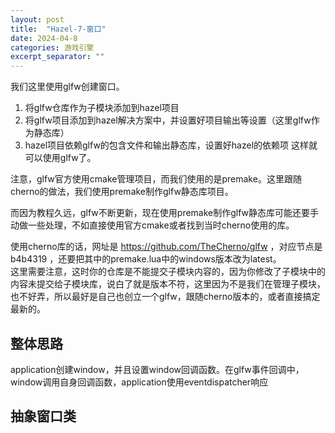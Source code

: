 ```yaml
---
layout: post
title:  "Hazel-7-窗口"
date: 2024-04-8
categories: 游戏引擎
excerpt_separator: ""
---
```



我们这里使用glfw创建窗口。  
1. 将glfw仓库作为子模块添加到hazel项目
2. 将glfw项目添加到hazel解决方案中，并设置好项目输出等设置（这里glfw作为静态库）
3. hazel项目依赖glfw的包含文件和输出静态库，设置好hazel的依赖项
这样就可以使用glfw了。

注意，glfw官方使用cmake管理项目，而我们使用的是premake。这里跟随cherno的做法，我们使用premake制作glfw静态库项目。  

而因为教程久远，glfw不断更新，现在使用premake制作glfw静态库可能还要手动做一些处理，不如直接使用官方cmake或者找到当时cherno使用的库。  

使用cherno库的话，网址是 https://github.com/TheCherno/glfw ，对应节点是 b4b4319 ，还要把其中的premake.lua中的windows版本改为latest。    
这里需要注意，这时你的仓库是不能提交子模块内容的，因为你修改了子模块中的内容未提交给子模块库，说白了就是版本不符，这里因为不是我们在管理子模块，也不好弄，所以最好是自己也创立一个glfw，跟随cherno版本的，或者直接搞定最新的。


## 整体思路
application创建window，并且设置window回调函数。在glfw事件回调中，window调用自身回调函数，application使用eventdispatcher响应

## 抽象窗口类



